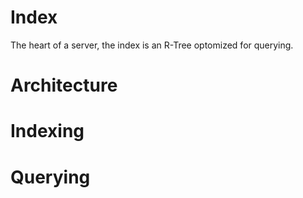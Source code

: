 # Index
The heart of a server, the index is an R-Tree optomized for querying.

# Architecture

# Indexing

# Querying